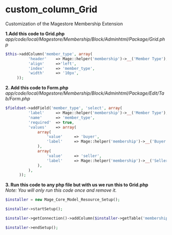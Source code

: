 # custom_column_Grid
Customization of the Magestore Membership Extension


**1.Add this code to Grid.php**  
*app/code/local/Magestore/Membership/Block/Adminhtml/Package/Grid.php*
```php
$this->addColumn('member_type', array( 
          'header'    => Mage::helper('membership')->__('Member Type'),
          'align'     =>'left',
          'index'     => 'member_type',
		  'width'     => '10px',
	 ));
```
**2. Add this code to Form.php**  
*app/code/local/Magestore/Membership/Block/Adminhtml/Package/Edit/Tab/Form.php*
```php
$fieldset->addField('member_type', 'select', array(
          'label'     => Mage::helper('membership')->__('Member Type'),
          'name'      => 'member_type',
		  'required'  => true,
          'values'    => array(
              array(
                  'value'     => 'buyer',
                  'label'     => Mage::helper('membership')->__('Buyer'),
              ),
              array(
                  'value'     => 'seller',
                  'label'     => Mage::helper('membership')->__('Seller'),
              ),
          ),
      ));
```      
**3. Run this code to any php file but with us we run this to Grid.php**  
	*Note: You will only run this code once and remove it.*
```php
$installer = new Mage_Core_Model_Resource_Setup();

$installer->startSetup();

$installer->getConnection()->addColumn($installer->getTable('membership_package'), 'package_type', 'text default NULL');

$installer->endSetup();
```

